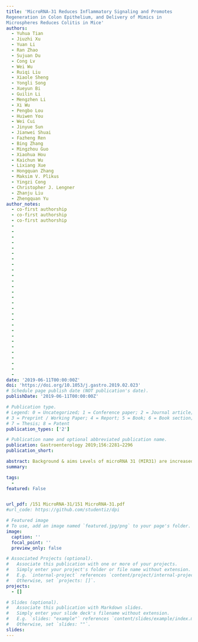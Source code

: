 ```yaml
---
title: 'MicroRNA-31 Reduces Inflammatory Signaling and Promotes
Regeneration in Colon Epithelium, and Delivery of Mimics in
Microspheres Reduces Colitis in Mice'
authors:
  - Yuhua Tian
  - Jiuzhi Xu
  - Yuan Li
  - Ran Zhao
  - Sujuan Du
  - Cong Lv
  - Wei Wu
  - Ruiqi Liu
  - Xiaole Sheng
  - Yongli Song
  - Xueyun Bi
  - Guilin Li
  - Mengzhen Li
  - Xi Wu
  - Pengbo Lou
  - Huiwen You
  - Wei Cui
  - Jinyue Sun
  - Jianwei Shuai
  - Fazheng Ren
  - Bing Zhang
  - Mingzhou Guo
  - Xiaohua Hou
  - Kaichun Wu
  - Lixiang Xue
  - Hongquan Zhang
  - Maksim V. Plikus
  - Yingzi Cong
  - Christopher J. Lengner
  - Zhanju Liu
  - Zhengquan Yu 
author_notes:
  - co-first authorship
  - co-first authorship
  - co-first authorship
  - 
  - 
  - 
  - 
  - 
  - 
  - 
  - 
  - 
  - 
  - 
  - 
  - 
  - 
  - 
  - 
  - 
  - 
  - 
  - 
  - 
  - 
  - 
  - 
  - 
  - 
  - 
  - 
date: '2019-06-11T00:00:00Z'
doi: 'https://doi.org/10.1053/j.gastro.2019.02.023'
# Schedule page publish date (NOT publication's date).
publishDate: '2019-06-11T00:00:00Z'

# Publication type.
# Legend: 0 = Uncategorized; 1 = Conference paper; 2 = Journal article;
# 3 = Preprint / Working Paper; 4 = Report; 5 = Book; 6 = Book section;
# 7 = Thesis; 8 = Patent
publication_types: ['2']

# Publication name and optional abbreviated publication name.
publication: Gastroenterology 2019;156:2281–2296
publication_short: 

abstract: Background & aims Levels of microRNA 31 (MIR31) are increased in intestinal tissues from patients with inflammatory bowel diseases and colitis-associated neoplasias. We investigated the effects of this microRNA on intestinal inflammation by studying mice with colitis.**Methods:** We obtained colon biopsy samples from 82 patients with ulcerative colitis (UC), 79 patients with Crohn's disease (CD), and 34 healthy individuals (controls) at Shanghai Tenth People's Hospital. MIR31- knockout mice and mice with conditional disruption of Mir31 specifically in the intestinal epithelium (MIR31 conditional knockouts) were given dextran sulfate sodium (DSS) or 2,4,6-trinitrobenzene sulfonic acid (TNBS) to induce colitis. We performed chromatin immunoprecipitation and luciferase assays to study proteins that regulate expression of MIR31, including STAT3 and p65, in LOVO colorectal cancer cells and organoids derived from mouse colon cells. Partially hydrolyzed alpha-lactalbumin was used to generate peptosome nanoparticles, and MIR31 mimics were loaded onto their surface using electrostatic adsorption. Peptosome-MIR31 mimic particles were encapsulated into oxidized konjac glucomannan (OKGM) microspheres, which were administered by enema into the large intestines of mice with DSS-induced colitis. Intestinal tissues were collected and analyzed by histology and immunohistochemistry.**Results:** Levels of MIR31 were increased in inflamed mucosa from patients with CD or UC, and from mice with colitis, compared with controls. STAT3 and nuclear factor-κB activated transcription of MIR31 in colorectal cancer cells and organoids in response to tumor necrosis factor and interleukin (IL)6. MIR31-knockout and conditional-knockout mice developed more severe colitis in response to DSS and TNBS, with increased immune responses, compared with control mice. MIR31 bound to 3' untranslated regions of Il17ra and Il7r messenger RNAs (RNAs) (which encode receptors for the inflammatory cytokines IL17 and IL7) and Il6st mRNA (which encodes GP130, a cytokine signaling protein). These mRNAs and proteins were greater in MIR31-knockout mice with colitis, compared with control mice; MIR31 and MIR31 mimics inhibited their expression. MIR31 also promoted epithelial regeneration by regulating the WNT and Hippo signaling pathways. OKGM peptosome-MIR31 mimic microspheres localized to colonic epithelial cells in mice with colitis; they reduced the inflammatory response, increased body weight and colon length, and promoted epithelial cell proliferation.**Conclusions:** MIR31, increased in colon tissues from patients with CD or UC, reduces the inflammatory response in colon epithelium of mice by preventing expression of inflammatory cytokine receptors (Il7R and Il17RA) and signaling proteins (GP130). MIR31 also regulates the WNT and Hippo signaling pathways to promote epithelial regeneration following injury. OKGM peptosome-MIR31 microspheres localize to the colon epithelium of mice to reduce features of colitis. **Transcript Profiling:** GSE123556.
summary: 

tags:
  - 
featured: False


url_pdf: /151 MicroRNA-31/151 MicroRNA-31.pdf
#url_code: https://github.com/studentiz/dpi

# Featured image
# To use, add an image named `featured.jpg/png` to your page's folder.
image:
  caption: ''
  focal_point: ''
  preview_only: false

# Associated Projects (optional).
#   Associate this publication with one or more of your projects.
#   Simply enter your project's folder or file name without extension.
#   E.g. `internal-project` references `content/project/internal-project/index.md`.
#   Otherwise, set `projects: []`.
projects:
  - []

# Slides (optional).
#   Associate this publication with Markdown slides.
#   Simply enter your slide deck's filename without extension.
#   E.g. `slides: "example"` references `content/slides/example/index.md`.
#   Otherwise, set `slides: ""`.
slides:
---
```



